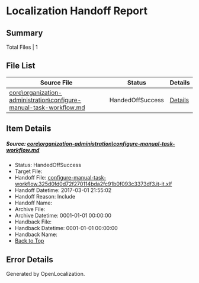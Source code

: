 # <a name='report-top'></a> Localization Handoff Report

## Summary
 Total Files | 1

## File List
 Source File | Status | Details 
 ----------- | ------ | ------- 
 [core\organization-administration\configure-manual-task-workflow.md](https://github.com/OpenLocalizationTestOrg/AX-Docs-Sandbox/blob/34bfe7f0c574252cd7f5e8972976048ffb44261c/core/organization-administration/configure-manual-task-workflow.md) | HandedOffSuccess | [Details](#1f78090495be132455846b679f00d4f71be2d49a109)

## Item Details
##### <a name='1f78090495be132455846b679f00d4f71be2d49a109'></a> Source: [core\organization-administration\configure-manual-task-workflow.md](https://github.com/OpenLocalizationTestOrg/AX-Docs-Sandbox/blob/34bfe7f0c574252cd7f5e8972976048ffb44261c/core/organization-administration/configure-manual-task-workflow.md)
* Status: HandedOffSuccess
* Target File: 
* Handoff File: [configure-manual-task-workflow.325d0fd0d72f270114bda2fc91b0f093c3373df3.it-it.xlf](https://github.com/OpenLocalizationTestOrg/AX-Docs-Sandbox.handoff/blob/d2ce89d6339c637098041bfe5b0f5e07e17fdfe4/ol-handoff/OpenLocalizationTestOrg/AX-Docs-Sandbox.it-it/master/basic/configure-manual-task-workflow.325d0fd0d72f270114bda2fc91b0f093c3373df3.it-it.xlf)
* Handoff Datetime: 2017-03-01 21:55:02
* Handoff Reason: Include
* Handoff Name: 
* Archive File: 
* Archive Datetime: 0001-01-01 00:00:00
* Handback File: 
* Handback Datetime: 0001-01-01 00:00:00
* Handback Name: 
* [Back to Top](#report-top)


## Error Details

Generated by OpenLocalization.
